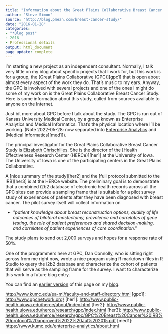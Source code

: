 ```yaml
---
title: "Information about the Great Plains Collaborative Breast Cancer Study"
author: "Steve Simon"
source: "http://blog.pmean.com/breast-cancer-study/"
date: "2016-01-28"
categories: 
- "*Blog post"
- 2016
- Professional details
output: html_document
page_update: complete
---
```


I’m starting a new project as an independent consultant. Normally, I talk very little on my blog about specific projects that I work for, but this work is for a group, the [Great Plains Collaborative (GPC)][gpc1] that is open about almost every aspect of the work they do. That’s music to my ears. Anyway, the GPC is involved with several projects and one of the ones I might do some of my work on is the Great Plains Collaborative Breast Cancer Study. Here is some information about this study, culled from sources available to anyone on the Internet.

<!---More--->

Just bit more about GPC before I talk about the study. The GPC is run out of Kansas University Medical Center, by a group known as Enterprise Analytics and Medical Informatics. That’s the physical location where I’ll be working.  (Note 2022-05-28: now separated into [Enterprise Analytics][ent1] and [Medical Informatics][med1]). 

The principal investigator for the Great Plains Collaborative Breast Cancer Study is [Elizabeth Chrischilles][chr1]. She is the director of the [Health Effectiveness Research Center (HERCe)][her1] at the University of Iowa. The University of Iowa is one of the participating centers in the Great Plains Collaborative.

A [nice summary of the study][her2] and the [full protocol submitted to the IRB][her3] is at the HERCe website. The preliminary goal is to demonstrate that a combined i2b2 database of electronic health records across all the GPC sites can provide a sampling frame that is suitable for a pilot survey study of experiences of patients after they have been diagnosed with breast cancer. The pilot survey itself will collect information on

+ *"patient knowledge about breast reconstruction options, quality of life outcomes of bilateral mastectomy, prevalence and correlates of gene testing, the role of patient preferences and shared decision-making, and correlates of patient experiences of care coordination."*

The study plans to send out 2,000 surveys and hopes for a response rate of 50%.

One of the programmers here at GPC, Dan Connolly, who is sitting right across from me right now, wrote a nice program using R markdown files in R Studio to query the i2b2 database and characterize the cohort of patients that will serve as the sampling frame for the survey. I want to characterize this work in a future blog entry.

You can find an [earlier version][sim1] of this page on my [blog][sim2].

[sim1]: http://blog.pmean.com/breast-cancer-study/
[sim2]: http://blog.pmean.com

[chr1]: http://www.public-health.uiowa.edu/people/elizabeth-chrischilles/
[ent1]: https://www.kumc.edu/enterprise-analytics/about.html
http://www.kumc.edu/ea-mi/faculty-and-staff-directory.html
[gpc1]: http://www.gpcnetwork.org/
[her1]: http://www.public-health.uiowa.edu/herce/about/index.html
[her2]: http://www.public-health.uiowa.edu/herce/research/gpc/index.html
[her3]: http://www.public-health.uiowa.edu/herce/research/gpc/GPC%20Breast%20Cancer%20IRB%20protocol%20approved%2022%20Jul%202015.pdf
[med1]: https://www.kumc.edu/enterprise-analytics/about.html

